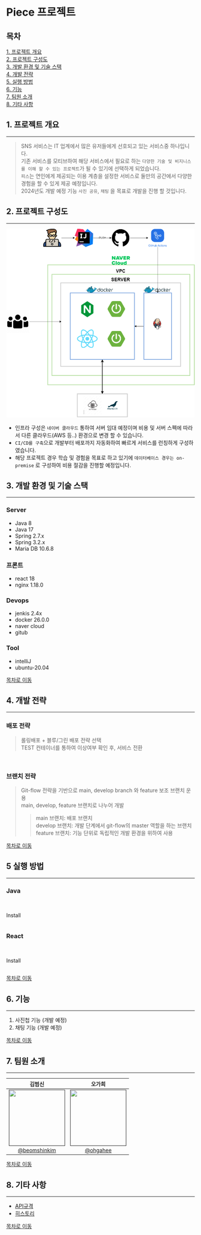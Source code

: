 # Piece 프로젝트

## 목차
[1. 프로젝트 개요](#1-프로젝트-개요) <br>
[2. 프로젝트 구성도](#2-프로젝트-구성도) <br>
[3. 개발 환경 및 기술 스택](#3-개발-환경-및-기술-스택) <br>
[4. 개발 전략](#4-개발-전략) <br>
[5. 실행 방법](#5-실행-방법) <br>
[6. 기능](#6-기능) <br>
[7. 팀원 소개](#7-팀원-소개) <br>
[8. 기타 사항](#8-기타-사항) <br>

## 1. 프로젝트 개요

------------
> SNS 서비스는 IT 업계에서 많은 유저들에게 선호되고 있는 서비스중 하나입니다. <br>
> 기존 서비스를 모티브하여 해당 서비스에서 필요로 하는 `다양한 기술 및 비지니스를 이해 할 수 있는 프로젝트`가 될 수 있기에 선택하게 되었습니다. <br>
> `피스`는 연인에게 제공되는 이용 계층을 설정한 서비스로 둘만의 공간에서 다양한 경험을 할 수 있게 제공 예정입니다. <br>
> 2024년도 개발 예정 기능 `사진 공유`, `채팅` 을 목표로 개발을 진행 할 것입니다.

## 2. 프로젝트 구성도

------------

<img src="./diagram.png">

- 인프라 구성은 `네이버 클라우드` 통하여 서버 임대 예정이며 비용 및 서버 스펙에 따라서 다른 클라우드(AWS 등..) 환경으로 변경 할 수 있습니다.
- `CI/CD를 구축`으로 개발부터 배포까지 자동화하여 빠르게 서비스를 런칭하게 구성하였습니다.
- 해당 프로젝트 경우 학습 및 경험을 목표로 하고 있기에 `데이터베이스 경우는 on-premise` 로 구성하여 비용 절감을 진행할 예정입니다.

## 3. 개발 환경 및 기술 스택

------------

### Server
  - Java 8
  - Java 17
  - Spring 2.7.x
  - Spring 3.2.x
  - Maria DB 10.6.8

### 프론트
  - react 18
  - nginx 1.18.0

### Devops
  - jenkis 2.4x
  - docker 26.0.0
  - naver cloud
  - gitub

### Tool
  - intelliJ
  - ubuntu-20.04

[목차로 이동](#목차)

## 4. 개발 전략

------------

### 배포 전략
> 롤링배포 + 블루/그린 배포 전략 선택 <br> 
> TEST 컨테이너를 통하여 이상여부 확인 후, 서비스 전환 

<br>

### 브랜치 전략
> Git-flow 전략을 기반으로 main, develop branch 와 feature 보조 브랜치 운용 <br>
> main, develop, feature 브랜치로 나누어 개발
> > main 브랜치: 배포 브랜치 <br>
> > develop 브랜치: 개발 단계에서 git-flow의 master 역할을 하는 브랜치 <br>
> > feature 브랜치: 기능 단위로 독립적인 개발 환경을 위하여 사용

[목차로 이동](#목차)

## 5 실행 방법

------------

### Java

<br>

Install

```angular2html

```


### React

<br>

Install

```angular2html

```

[목차로 이동](#목차)

## 6. 기능

------------
1. 사진첩 기능 (개발 예정)
2. 채팅 기능 (개발 예정)

[목차로 이동](#목차)
## 7. 팀원 소개

------------

<div align="center">


|                         **김범신**                        |                       **오가희**                      |
|:--------------------------------------------------------:|:----------------------------------------------------:|
| [<img src="" height=150 width=150> <br/> @beomshinkim]() | [<img src="" height=150 width=150> <br/> @ohgahee]() |

</div>

[목차로 이동](#목차)

## 8. 기타 사항

------------

- [API규격](http://123.com)
- [히스토리](http://123.com)

[목차로 이동](#목차)